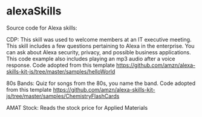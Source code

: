 # alexaSkills
Source code for Alexa skills:

CDP: This skill was used to welcome members at an IT executive meeting. This skill includes a few questions pertaining to Alexa in the enterprise. You can ask about Alexa security, privacy, and possible business applications. This code example also includes playing an mp3 audio after a voice response. Code adopted from this template https://github.com/amzn/alexa-skills-kit-js/tree/master/samples/helloWorld

80s Bands:  Quiz for songs from the 80s, you name the band. Code adopted from this template https://github.com/amzn/alexa-skills-kit-js/tree/master/samples/ChemistryFlashCards

AMAT Stock: Reads the stock price for Applied Materials
